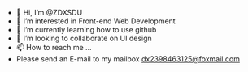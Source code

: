 - 👋 Hi, I’m @ZDXSDU
- 👀 I’m interested in Front-end Web Development
- 🌱 I’m currently learning how to use github
- 💞️ I’m looking to collaborate on UI design
- 📫 How to reach me ...
-    Please send an E-mail to my mailbox
      dx2398463125@foxmail.com

<!---
ZDXSDU/ZDXSDU is a ✨ special ✨ repository because its `README.md` (this file) appears on your GitHub profile.
You can click the Preview link to take a look at your changes.
--->
